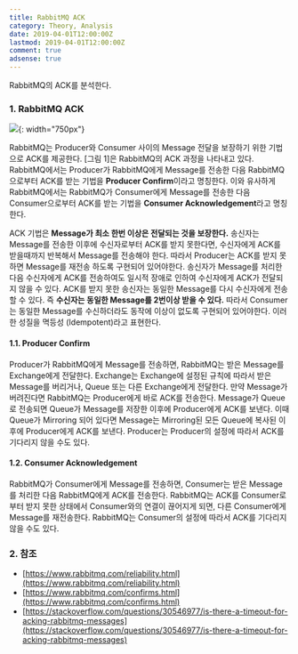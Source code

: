 ```yaml
---
title: RabbitMQ ACK
category: Theory, Analysis
date: 2019-04-01T12:00:00Z
lastmod: 2019-04-01T12:00:00Z
comment: true
adsense: true
---
```


RabbitMQ의 ACK를 분석한다.

### 1. RabbitMQ ACK

![]({{site.baseurl}}/images/theory_analysis/RabbitMQ_ACK/RabbitMQ_ACK.PNG){: width="750px"}

RabbitMQ는 Producer와 Consumer 사이의 Message 전달을 보장하기 위한 기법으로 ACK를 제공한다. [그림 1]은 RabbitMQ의 ACK 과정을 나타내고 있다. RabbitMQ에서는 Producer가 RabbitMQ에게 Message를 전송한 다음 RabbitMQ으로부터 ACK를 받는 기법을 **Producer Confirm**이라고 명칭한다. 이와 유사하게 RabbitMQ에서는 RabbitMQ가 Consumer에게 Message를 전송한 다음 Consumer으로부터 ACK를 받는 기법을 **Consumer Acknowledgement**라고 명칭한다.

ACK 기법은 **Message가 최소 한번 이상은 전달되는 것을 보장한다.** 송신자는 Message를 전송한 이후에 수신자로부터 ACK를 받지 못한다면, 수신자에게 ACK를 받을때까지 반복해서 Message를 전송해야 한다. 따라서 Producer는 ACK를 받지 못하면 Message를 재전송 하도록 구현되어 있어야한다. 송신자가 Message를 처리한 다음 수신자에게 ACK를 전송하여도 일시적 장애로 인하여 수신자에게 ACK가 전달되지 않을 수 있다. ACK를 받지 못한 송신자는 동일한 Message를 다시 수신자에게 전송할 수 있다. 즉 **수신자는 동일한 Message를 2번이상 받을 수 있다.** 따라서 Consumer는 동일한 Message를 수신하더라도 동작에 이상이 없도록 구현되어 있어야한다. 이러한 성질을 멱등성 (Idempotent)라고 표현한다.

#### 1.1. Producer Confirm

Producer가 RabbitMQ에게 Message를 전송하면, RabbitMQ는 받은 Message를 Exchange에게 전달한다. Exchange는 Exchange에 설정된 규칙에 따라서 받은 Message를 버리거나, Queue 또는 다른 Exchange에게 전달한다. 만약 Message가 버려진다면 RabbitMQ는 Producer에게 바로 ACK를 전송한다. Message가 Queue로 전송되면 Queue가 Message를 저장한 이후에 Producer에게 ACK를 보낸다. 이때 Queue가 Mirroring 되어 있다면 Message는 Mirroring된 모든 Queue에 복사된 이후에 Producer에게 ACK를 보낸다. Producer는 Producer의 설정에 따라서 ACK를 기다리지 않을 수도 있다.

#### 1.2. Consumer Acknowledgement

RabbitMQ가 Consumer에게 Message를 전송하면, Consumer는 받은 Message를 처리한 다음 RabbitMQ에게 ACK를 전송한다. RabbitMQ는 ACK를 Consumer로부터 받지 못한 상태에서 Consumer와의 연결이 끊어지게 되면, 다른 Consumer에게 Message를 재전송한다. RabbitMQ는 Consumer의 설정에 따라서 ACK를 기다리지 않을 수도 있다.

### 2. 참조

* [https://www.rabbitmq.com/reliability.html](https://www.rabbitmq.com/reliability.html)
* [https://www.rabbitmq.com/confirms.html](https://www.rabbitmq.com/confirms.html)
* [https://stackoverflow.com/questions/30546977/is-there-a-timeout-for-acking-rabbitmq-messages](https://stackoverflow.com/questions/30546977/is-there-a-timeout-for-acking-rabbitmq-messages)